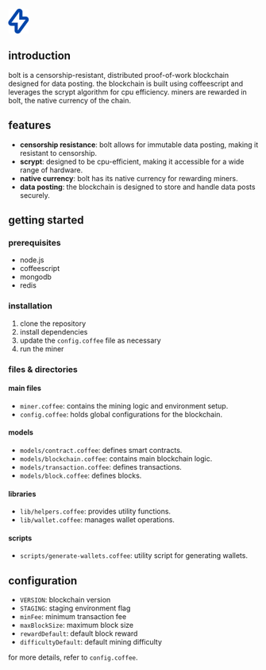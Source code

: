 <p><img src="assets/bolt.svg" height="50"/></p>

## introduction

bolt is a censorship-resistant, distributed proof-of-work blockchain designed for data posting. the blockchain is built using coffeescript and leverages the scrypt algorithm for cpu efficiency. miners are rewarded in bolt, the native currency of the chain.

## features

- **censorship resistance**: bolt allows for immutable data posting, making it resistant to censorship.
- **scrypt**: designed to be cpu-efficient, making it accessible for a wide range of hardware.
- **native currency**: bolt has its native currency for rewarding miners.
- **data posting**: the blockchain is designed to store and handle data posts securely.

## getting started

### prerequisites

- node.js
- coffeescript
- mongodb
- redis

### installation

1. clone the repository
2. install dependencies
3. update the `config.coffee` file as necessary
4. run the miner

### files & directories

#### main files
- `miner.coffee`: contains the mining logic and environment setup.
- `config.coffee`: holds global configurations for the blockchain.

#### models
- `models/contract.coffee`: defines smart contracts.
- `models/blockchain.coffee`: contains main blockchain logic.
- `models/transaction.coffee`: defines transactions.
- `models/block.coffee`: defines blocks.

#### libraries
- `lib/helpers.coffee`: provides utility functions.
- `lib/wallet.coffee`: manages wallet operations.

#### scripts
- `scripts/generate-wallets.coffee`: utility script for generating wallets.

## configuration

- `VERSION`: blockchain version
- `STAGING`: staging environment flag
- `minFee`: minimum transaction fee
- `maxBlockSize`: maximum block size
- `rewardDefault`: default block reward
- `difficultyDefault`: default mining difficulty

for more details, refer to `config.coffee`.

